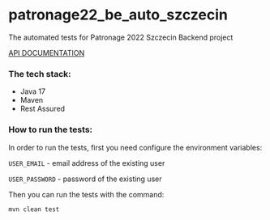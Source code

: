 # patronage22_be_auto_szczecin

The automated tests for Patronage 2022 Szczecin Backend project

[API DOCUMENTATION](https://patronage22-szczecin-java.herokuapp.com/swagger-ui/index.html)

### The tech stack:
- Java 17
- Maven
- Rest Assured

### How to run the tests:

In order to run the tests, first you need configure the environment variables:

`USER_EMAIL` - email address of the existing user

`USER_PASSWORD` - password of the existing user

Then you can run the tests with the command:

`mvn clean test` 
